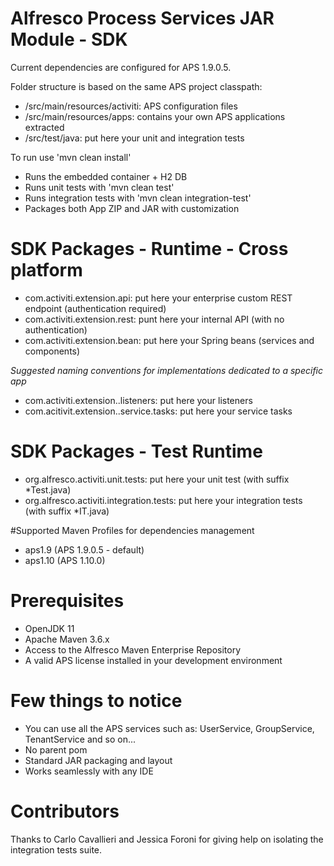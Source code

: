 # Alfresco Process Services JAR Module - SDK

Current dependencies are configured for APS 1.9.0.5.

Folder structure is based on the same APS project classpath:
 * /src/main/resources/activiti: APS configuration files
 * /src/main/resources/apps: contains your own APS applications extracted
 * /src/test/java: put here your unit and integration tests
 
To run use 'mvn clean install'

 * Runs the embedded container + H2 DB 
 * Runs unit tests with 'mvn clean test'
 * Runs integration tests with 'mvn clean integration-test'
 * Packages both App ZIP and JAR with customization
 
 
# SDK Packages - Runtime - Cross platform
 * com.activiti.extension.api: put here your enterprise custom REST endpoint (authentication required)
 * com.activiti.extension.rest: punt here your internal API (with no authentication)
 * com.activiti.extension.bean: put here your Spring beans (services and components)
 
*Suggested naming conventions for implementations dedicated to a specific app*

 * com.activiti.extension.<yourApp>.listeners: put here your listeners
 * com.acitivit.extension.<yourApp>.service.tasks: put here your service tasks

# SDK Packages - Test Runtime
 * org.alfresco.activiti.unit.tests: put here your unit test (with suffix *Test.java)
 * org.alfresco.activiti.integration.tests: put here your integration tests (with suffix *IT.java)

#Supported Maven Profiles for dependencies management

 * aps1.9  (APS 1.9.0.5 - default)
 * aps1.10 (APS 1.10.0) 

# Prerequisites

 * OpenJDK 11
 * Apache Maven 3.6.x
 * Access to the Alfresco Maven Enterprise Repository
 * A valid APS license installed in your development environment

# Few things to notice

 * You can use all the APS services such as: UserService, GroupService, TenantService and so on...
 * No parent pom
 * Standard JAR packaging and layout
 * Works seamlessly with any IDE

# Contributors
Thanks to Carlo Cavallieri and Jessica Foroni for giving help on isolating the integration tests suite. 
